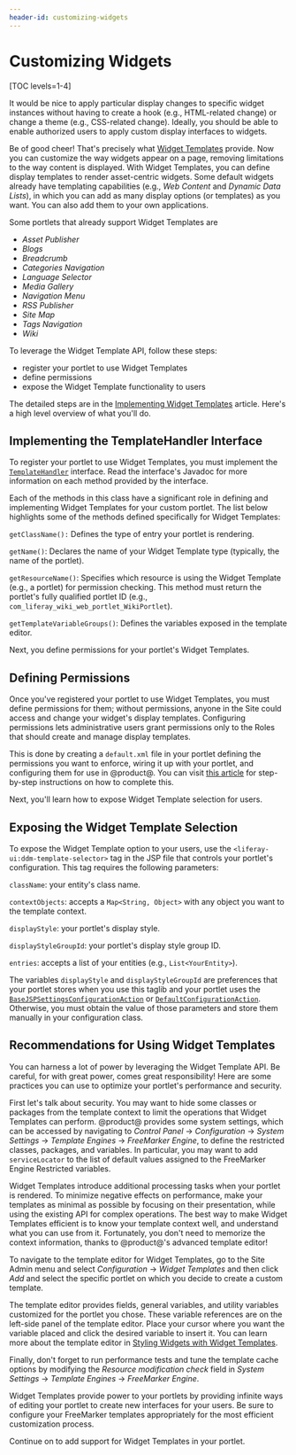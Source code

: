 ```yaml
---
header-id: customizing-widgets
---
```


# Customizing Widgets

[TOC levels=1-4]

It would be nice to apply particular display changes to specific widget
instances without having to create a hook (e.g., HTML-related change) or change
a theme (e.g., CSS-related change). Ideally, you should be able to enable
authorized users to apply custom display interfaces to widgets.

Be of good cheer! That's precisely what
[Widget Templates](/docs/7-2/user/-/knowledge_base/u/styling-widgets-with-widget-templates)
provide. Now you can customize the way widgets appear on a page, removing
limitations to the way content is displayed. With Widget Templates, you can
define display templates to render asset-centric widgets. Some default widgets
already have templating capabilities (e.g., *Web Content* and *Dynamic Data
Lists*), in which you can add as many display options (or templates) as you
want. You can also add them to your own applications.

Some portlets that already support Widget Templates are

- *Asset Publisher*
- *Blogs*
- *Breadcrumb*
- *Categories Navigation*
- *Language Selector*
- *Media Gallery*
- *Navigation Menu*
- *RSS Publisher*
- *Site Map*
- *Tags Navigation*
- *Wiki*

To leverage the Widget Template API, follow these steps: 

- register your portlet to use Widget Templates
- define permissions
- expose the Widget Template functionality to users

The detailed steps are in the
[Implementing Widget Templates](/docs/7-2/customization/-/knowledge_base/c/implementing-widget-templates)
article. Here's a high level overview of what you'll do. 

## Implementing the TemplateHandler Interface

To register your portlet to use Widget Templates, you must implement the
[`TemplateHandler`](@platform-ref@/7.2-latest/javadocs/portal-kernel/com/liferay/portal/kernel/template/TemplateHandler.html)
interface. Read the interface's Javadoc for more information on each method
provided by the interface.

Each of the methods in this class have a significant role in defining and
implementing Widget Templates for your custom portlet. The list below highlights
some of the methods defined specifically for Widget Templates:

`getClassName():` Defines the type of entry your portlet is rendering.

`getName()`: Declares the name of your Widget Template type (typically,
the name of the portlet).

`getResourceName()`: Specifies which resource is using the Widget
Template (e.g., a portlet) for permission checking. This method must return
the portlet's fully qualified portlet ID (e.g.,
`com_liferay_wiki_web_portlet_WikiPortlet`).

`getTemplateVariableGroups()`: Defines the variables exposed in the
template editor.

Next, you define permissions for your portlet's Widget Templates.

## Defining Permissions

Once you've registered your portlet to use Widget Templates, you must define
permissions for them; without permissions, anyone in the Site could access and
change your widget's display templates. Configuring permissions lets
administrative users grant permissions only to the Roles that should create and
manage display templates.

This is done by creating a `default.xml` file in your portlet defining the
permissions you want to enforce, wiring it up with your portlet, and
configuring them for use in @product@. You can visit
[this article](/docs/7-2/customization/-/knowledge_base/c/implementing-widget-templates)
for step-by-step instructions on how to complete this.

Next, you'll learn how to expose Widget Template selection for users.

## Exposing the Widget Template Selection

To expose the Widget Template option to your users, use the
`<liferay-ui:ddm-template-selector>` tag in the JSP file that controls
your portlet's configuration. This tag requires the following parameters:

`className`: your entity's class name.

`contextObjects`: accepts a `Map<String, Object>` with any object you want
to the template context.

`displayStyle`: your portlet's display style.

`displayStyleGroupId`: your portlet's display style group ID.

`entries`: accepts a list of your entities (e.g., `List<YourEntity>`).

The variables `displayStyle` and `displayStyleGroupId` are preferences that your
portlet stores when you use this taglib and your portlet uses the
[`BaseJSPSettingsConfigurationAction`](@platform-ref@/7.2-latest/javadocs/portal-kernel/com/liferay/portal/kernel/portlet/BaseJSPSettingsConfigurationAction.html)
or
[`DefaultConfigurationAction`](@platform-ref@/7.2-latest/javadocs/portal-kernel/com/liferay/portal/kernel/portlet/DefaultConfigurationAction.html).
Otherwise, you must obtain the value of those parameters and store them
manually in your configuration class.

## Recommendations for Using Widget Templates

You can harness a lot of power by leveraging the Widget Template API. Be
careful, for with great power, comes great responsibility! Here are some
practices you can use to optimize your portlet's performance and security.
 
First let's talk about security. You may want to hide some classes or packages
from the template context to limit the operations that Widget Templates can
perform. @product@ provides some system settings, which can be accessed by
navigating to *Control Panel* &rarr; *Configuration* &rarr; *System Settings*
&rarr; *Template Engines* &rarr; *FreeMarker Engine*, to define the restricted
classes, packages, and variables. In particular, you may want to add
`serviceLocator` to the list of default values assigned to the FreeMarker Engine
Restricted variables.

Widget Templates introduce additional processing tasks when your portlet is
rendered. To minimize negative effects on performance, make your templates as
minimal as possible by focusing on their presentation, while using the existing
API for complex operations. The best way to make Widget Templates efficient is
to know your template context well, and understand what you can use from it.
Fortunately, you don't need to memorize the context information, thanks to
@product@'s advanced template editor!

To navigate to the template editor for Widget Templates, go to the Site Admin
menu and select *Configuration* &rarr; *Widget Templates* and then click *Add*
and select the specific portlet on which you decide to create a custom template.

The template editor provides fields, general variables, and utility variables
customized for the portlet you chose. These variable references are on the
left-side panel of the template editor. Place your cursor where you want the
variable placed and click the desired variable to insert it. You can learn more
about the template editor in 
[Styling Widgets with Widget Templates](/docs/7-2/user/-/knowledge_base/u/styling-widgets-with-widget-templates).

Finally, don't forget to run performance tests and tune the template cache
options by modifying the *Resource modification check* field in *System
Settings* &rarr; *Template Engines* &rarr; *FreeMarker Engine*.

Widget Templates provide power to your portlets by providing infinite ways of
editing your portlet to create new interfaces for your users. Be sure to
configure your FreeMarker templates appropriately for the most efficient
customization process.

Continue on to add support for Widget Templates in your portlet.
